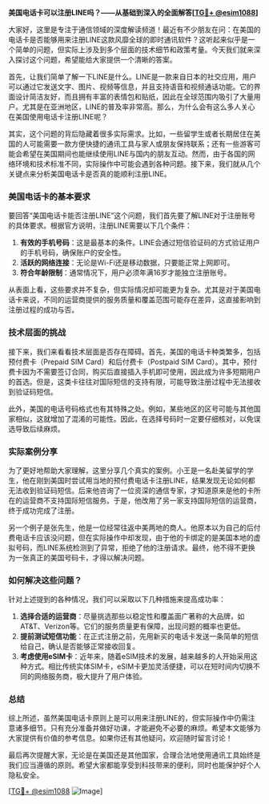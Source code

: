**美国电话卡可以注册LINE吗？——从基础到深入的全面解答[[TG💪+ @esim1088](https://t.me/s/esim1088)]**

大家好，这里是专注于通信领域的深度解读频道！最近有不少朋友在问：在美国的电话卡是否能够用来注册LINE这款风靡全球的即时通讯软件？这听起来似乎是一个简单的问题，但实际上涉及到多个层面的技术细节和政策考量。今天我们就来深入探讨这个问题，希望能给大家提供一个清晰的答案。

首先，让我们简单了解一下LINE是什么。LINE是一款来自日本的社交应用，用户可以通过它发送文字、图片、视频等信息，并且支持语音和视频通话功能。它的界面设计简洁友好，而且拥有丰富的表情包和贴纸，因此在全球范围内吸引了大量用户。尤其是在亚洲地区，LINE的普及率非常高。那么，为什么会有这么多人关心在美国使用电话卡注册LINE呢？

其实，这个问题的背后隐藏着很多实际需求。比如，一些留学生或者长期居住在美国的人可能需要一款方便快捷的通讯工具与家人或朋友保持联系；还有一些游客可能会希望在美国期间也能继续使用LINE与国内的朋友互动。然而，由于各国的网络环境和技术标准不同，实际操作中可能会遇到各种问题。接下来，我们就从几个关键点来分析美国电话卡是否真的能顺利注册LINE。

### 美国电话卡的基本要求

要回答“美国电话卡能否注册LINE”这个问题，我们首先要了解LINE对于注册账号的具体要求。根据官方说明，注册LINE需要以下几个条件：

1. **有效的手机号码**：这是最基本的条件。LINE会通过短信验证码的方式验证用户的手机号码，确保账户的安全性。
2. **活跃的网络连接**：无论是Wi-Fi还是移动数据，只要能正常上网即可。
3. **符合年龄限制**：通常情况下，用户必须年满16岁才能独立注册账号。

从表面上看，这些要求并不复杂，但实际情况却可能更为复杂。尤其是对于美国电话卡来说，不同的运营商提供的服务质量和覆盖范围可能存在差异，这直接影响到注册过程的成功与否。

### 技术层面的挑战

接下来，我们来看看技术层面是否存在障碍。首先，美国的电话卡种类繁多，包括预付费卡（Prepaid SIM Card）和后付费卡（Postpaid SIM Card）。其中，预付费卡因为不需要签订合同，购买后直接插入手机即可使用，因此成为许多短期用户的首选。但是，这类卡往往对国际短信的支持有限，可能导致注册过程中无法接收到验证码短信。

此外，美国的电话号码格式也有其特殊之处。例如，某些地区的区号可能与其他国家相似，这就增加了混淆的可能性。因此，在选择号码时一定要仔细核对，以免误选导致后续麻烦。

### 实际案例分享

为了更好地帮助大家理解，这里分享几个真实的案例。小王是一名赴美留学的学生，他在刚到美国时尝试用当地的预付费电话卡注册LINE，结果发现无论如何都无法收到验证码短信。后来他咨询了一位资深的通信专家，才知道原来是他的卡所在的运营商不支持国际短信服务。于是，他改用了另一家支持国际短信的运营商，终于成功完成了注册。

另一个例子是张先生，他是一位经常往返中美两地的商人。他原本以为自己的后付费电话卡应该没问题，但在实际操作中却发现，由于他的卡绑定的是美国本地的虚拟号码，而LINE系统检测到了异常，拒绝了他的注册请求。最终，他不得不更换为一张真正的美国号码卡，才得以解决问题。

### 如何解决这些问题？

针对上述提到的各种情况，我们可以采取以下几种措施来提高成功率：

1. **选择合适的运营商**：尽量挑选那些以稳定性和覆盖面广著称的大品牌，如AT&T、Verizon等。它们的服务质量更有保障，出现问题的概率也更低。
2. **提前测试短信功能**：在正式注册之前，先用新买的电话卡发送一条简单的短信给自己，确认是否能够正常接收回复。
3. **考虑使用eSIM卡**：近年来，随着eSIM技术的发展，越来越多的人开始采用这种方式。相比传统实体SIM卡，eSIM卡更加灵活便捷，可以在短时间内切换不同的网络服务商，极大提升了用户体验。

### 总结

综上所述，虽然美国电话卡原则上是可以用来注册LINE的，但实际操作中仍需注意诸多细节。只有充分准备并做好功课，才能避免不必要的麻烦。希望本文能够为大家提供有价值的参考信息。如果你还有其他疑问，欢迎随时留言讨论！

最后再次提醒大家，无论是在美国还是其他国家，合理合法地使用通讯工具始终是我们应当遵循的原则。希望大家都能享受到科技带来的便利，同时也能保护好个人隐私安全。

[[TG💪+ @esim1088](https://t.me/s/esim1088) ![Image](https://i.postimg.cc/4NQfJmqS/Snipaste-2025-05-13-00-14-12.png)]